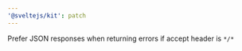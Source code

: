 ```yaml
---
'@sveltejs/kit': patch
---
```


Prefer JSON responses when returning errors if accept header is `*/*`
